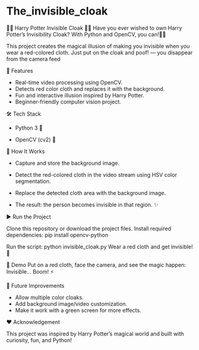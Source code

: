 # The_invisible_cloak
🧙‍♂️ Harry Potter Invisible Cloak 🧥✨
Have you ever wished to own Harry Potter’s Invisibility Cloak? With Python and OpenCV, you can!🎥🔮

This project creates the magical illusion of making you invisible when you wear a red-colored cloth. Just put on the cloak and poof! — you disappear from the camera feed


🚀 Features

 - Real-time video processing using OpenCV.
- Detects red color cloth and replaces it with the background.
- Fun and interactive illusion inspired by Harry Potter.
-  Beginner-friendly computer vision project.
  

🛠️ Tech Stack

- Python 3 🐍

- OpenCV (cv2) 🎥

📂 How It Works

- Capture and store the background image.

- Detect the red-colored cloth in the video stream using HSV color segmentation.

- Replace the detected cloth area with the background image.

- The result: the person becomes invisible in that region. ✨

▶️ Run the Project

Clone this repository or download the project files.
Install required dependencies:
pip install opencv-python

Run the script:
python invisible_cloak.py
Wear a red cloth and get invisible! 🔮

📸 Demo
Put on a red cloth, face the camera, and see the magic happen:
Invisible… Boom! ⚡

🎯 Future Improvements

- Allow multiple color cloaks.
- Add background image/video customization.
- Make it work with a green screen for more effects.

❤️ Acknowledgement

This project was inspired by Harry Potter’s magical world and built with curiosity, fun, and Python!
